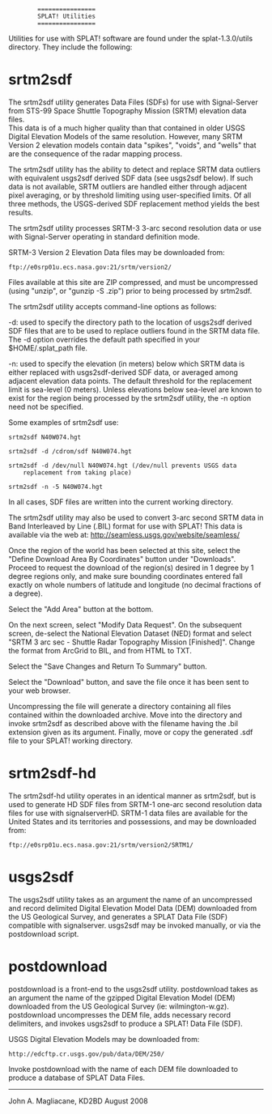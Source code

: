 			================
			SPLAT! Utilities
			================

Utilities for use with SPLAT! software are found under the
splat-1.3.0/utils directory.  They include the following:


srtm2sdf
========
The srtm2sdf utility generates Data Files (SDFs) for use with Signal-Server
from STS-99 Space Shuttle Topography Mission (SRTM) elevation data files.  
This data is of a much higher quality than that contained in older USGS
Digital Elevation Models of the same resolution.  However, many SRTM
Version 2 elevation models contain data "spikes", "voids", and "wells"
that are the consequence of the radar mapping process.

The srtm2sdf utility has the ability to detect and replace SRTM data
outliers with equivalent usgs2sdf derived SDF data (see usgs2sdf below).
If such data is not available, SRTM outliers are handled either through
adjacent pixel averaging, or by threshold limiting using user-specified
limits.  Of all three methods, the USGS-derived SDF replacement method
yields the best results.

The srtm2sdf utility processes SRTM-3 3-arc second resolution data
or use with Signal-Server operating in standard definition mode.

SRTM-3 Version 2 Elevation Data files may be downloaded from:

    ftp://e0srp01u.ecs.nasa.gov:21/srtm/version2/

Files available at this site are ZIP compressed, and must be
uncompressed (using "unzip", or "gunzip -S .zip") prior to being
processed by srtm2sdf.

The srtm2sdf utility accepts command-line options as follows:

-d:  used to specify the directory path to the location of usgs2sdf
     derived SDF files that are to be used to replace outliers found
     in the SRTM data file.  The -d option overrides the default path
     specified in your $HOME/.splat_path file.

-n:  used to specify the elevation (in meters) below which SRTM data
     is either replaced with usgs2sdf-derived SDF data, or averaged
     among adjacent elevation data points.  The default threshold for
     the replacement limit is sea-level (0 meters).  Unless elevations
     below sea-level are known to exist for the region being
     processed by the srtm2sdf utility, the -n option need not be
     specified.

Some examples of srtm2sdf use:

    srtm2sdf N40W074.hgt

    srtm2sdf -d /cdrom/sdf N40W074.hgt

    srtm2sdf -d /dev/null N40W074.hgt (/dev/null prevents USGS data
		replacement from taking place)

    srtm2sdf -n -5 N40W074.hgt

In all cases, SDF files are written into the current working directory.

The srtm2sdf utility may also be used to convert 3-arc second SRTM data
in Band Interleaved by Line (.BIL) format for use with SPLAT!  This data 
is available via the web at: http://seamless.usgs.gov/website/seamless/

Once the region of the world has been selected at this site, select the
"Define Download Area By Coordinates" button under "Downloads".  Proceed
to request the download of the region(s) desired in 1 degree by 1 degree
regions only, and make sure bounding coordinates entered fall exactly on
whole numbers of latitude and longitude (no decimal fractions of a degree).

Select the "Add Area" button at the bottom.

On the next screen, select "Modify Data Request".  On the subsequent screen,
de-select the National Elevation Dataset (NED) format and select "SRTM 3 arc
sec - Shuttle Radar Topography Mission [Finished]".  Change the format from
ArcGrid to BIL, and from HTML to TXT.

Select the "Save Changes and Return To Summary" button.

Select the "Download" button, and save the file once it has been sent to
your web browser.

Uncompressing the file will generate a directory containing all files
contained within the downloaded archive.  Move into the directory and
invoke srtm2sdf as described above with the filename having the .bil
extension given as its argument.  Finally, move or copy the generated
.sdf file to your SPLAT! working directory.


srtm2sdf-hd
===========
The srtm2sdf-hd utility operates in an identical manner as srtm2sdf,
but is used to generate HD SDF files from SRTM-1 one-arc second
resolution data files for use with signalserverHD.  SRTM-1 data files
are available for the United States and its territories and
possessions, and may be downloaded from:

    ftp://e0srp01u.ecs.nasa.gov:21/srtm/version2/SRTM1/


usgs2sdf
========
The usgs2sdf utility takes as an argument the name of an uncompressed
and record delimited Digital Elevation Model Data (DEM) downloaded from
the US Geological Survey, and generates a SPLAT Data File (SDF) compatible
with  signalserver.  usgs2sdf may be invoked manually, or via the
postdownload script.


postdownload
============
postdownload is a front-end to the usgs2sdf utility.  postdownload
takes as an argument the name of the gzipped Digital Elevation Model
(DEM) downloaded from the US Geological Survey (ie: wilmington-w.gz).
postdownload uncompresses the DEM file, adds necessary record delimiters,
and invokes usgs2sdf to produce a SPLAT! Data File (SDF).

USGS Digital Elevation Models may be downloaded from:

    http://edcftp.cr.usgs.gov/pub/data/DEM/250/

Invoke postdownload with the name of each DEM file downloaded to
produce a database of SPLAT Data Files.

---
John A. Magliacane, KD2BD
August 2008


